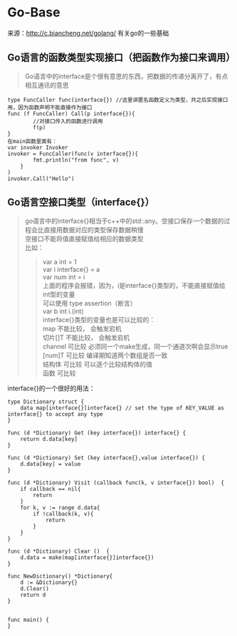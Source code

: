# Go-Base
来源：http://c.biancheng.net/golang/
有关go的一些基础

## Go语言的函数类型实现接口（把函数作为接口来调用）
>Go语言中的interface是个很有意思的东西，把数据的传递分离开了，有点相互通讯的意思

    type FuncCaller func(interface{}) //这里讲匿名函数定义为类型，共之后实现接口用，因为函数声明不能直接作为接口    
    func (f FuncCaller) Call(p interface{}){
            //对接口传入的函数进行调用
            f(p)
    }
    在main函数里面有：
    var invoker Invoker
    invoker = FuncCaller(func(v interface{}){
            fmt.println("from func", v)
        }
    )
    invoker.Call("Hello")
    
## Go语言空接口类型（interface{}）
>go语言中的interface{}相当于c++中的std::any。空接口保存一个数据的过程会比直接用数据对应的类型保存数据稍慢  
>空接口不能将值直接赋值给相应的数据类型  
>比如：  
>>   var a int = 1  
>>    var i interface{} = a  
    var num int = i  
    上面的程序会报错，因为，i是interface{}类型的，不能直接赋值给int型的变量  
    可以使用 type assertion（断言）  
    var b int i.(int)  
interface{}类型的变量也是可以比较的：  
    map 不能比较， 会触发宕机  
    切片[]T 不能比较， 会触发宕机  
    channel 可比较 必须同一个make生成，同一个通道次啊会显示true  
    [num]T  可比较 编译期知道两个数组是否一致  
    结构体  可比较 可以逐个比较结构体的值  
    函数     可比较  

interface{}的一个很好的用法：  
```
type Dictionary struct {
	data map[interface{}]interface{} // set the type of KEY_VALUE as interface{} to accept any type
}

func (d *Dictionary) Get (key interface{}) interface{} {
	return d.data[key]
}

func (d *Dictionary) Set (key interface{},value interface{}) {
	d.data[key] = value
}

func (d *Dictionary) Visit (callback func(k, v interface{}) bool)  {
	if callback == nil{
		return
	}
	for k, v := range d.data{
		if !callback(k, v){
			return
		}
	}
}

func (d *Dictionary) Clear ()  {
	d.data = make(map[interface{}]interface{})
}

func NewDictionary() *Dictionary{
	d := &Dictionary{}
	d.Clear()
	return d
}


func main() {
}
```
    
    
    
    
